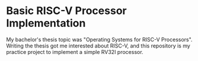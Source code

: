 # Basic RISC-V Processor Implementation
My bachelor's thesis topic was "Operating Systems for RISC-V Processors". Writing the thesis got me interested about RISC-V, and this repository is my practice project to implement a simple RV32I processor.
